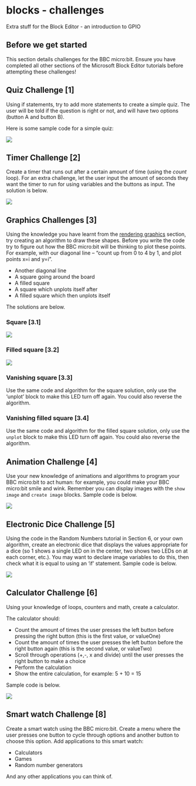 # blocks - challenges

Extra stuff for the Block Editor - an introduction to GPIO

## Before we get started

This section details challenges for the BBC micro:bit. Ensure you have completed all other sections of the Microsoft Block Editor tutorials before attempting these challenges!

## Quiz Challenge [1]

Using if statements, try to add more statements to create a simple quiz. The user will be told if the question is right or not, and will have two options (button A and button B).

Here is some sample code for a simple quiz:

![](/static/mb/blocks/lessons-0.png)

## Timer Challenge [2]

Create a timer that runs out after a certain amount of time (using the *count* loop). For an extra challenge, let the user input the amount of seconds they want the timer to run for using variables and the buttons as input. The solution is below.

![](/static/mb/blocks/lessons-1.png)

## Graphics Challenges [3]

Using the knowledge you have learnt from the [rendering graphics](/lessons/graphics) section, try creating an algorithm to draw these shapes. Before you write the code try to figure out how the BBC micro:bit will be thinking to plot these points. For example, with our diagonal line – “count up from 0 to 4 by 1, and plot points x=i and y=i”.

* Another diagonal line
* A square going around the board
* A filled square
* A square which unplots itself after
* A filled square which then unplots itself

The solutions are below.

### Square [3.1]

![](/static/mb/blocks/lessons-2.png)

### Filled square [3.2]

![](/static/mb/blocks/lessons-3.png)

### Vanishing square [3.3]

Use the same code and algorithm for the square solution, only use the ‘unplot’ block to make this LED turn off again. You could also reverse the algorithm.

### Vanishing filled square [3.4]

Use the same code and algorithm for the filled square solution, only use the `unplot` block to make this LED turn off again. You could also reverse the algorithm.

## Animation Challenge [4]

Use your new knowledge of animations and algorithms to program your BBC micro:bit to act human: for example, you could make your BBC micro:bit smile and wink. Remember you can display images with the `show image` and `create image` blocks. Sample code is below.

![](/static/mb/blocks/lessons-4.png)

## Electronic Dice Challenge [5]

Using the code in the Random Numbers tutorial in Section 6, or your own algorithm, create an electronic dice that displays the values appropriate for a dice (so 1 shows a single LED on in the center, two shows two LEDs on at each corner, etc.). You may want to declare image variables to do this, then check what it is equal to using an ‘if’ statement. Sample code is below.

![](/static/mb/blocks/lessons-4.png)

## Calculator Challenge [6]

Using your knowledge of loops, counters and math, create a calculator.

The calculator should:

* Count the amount of times the user presses the left button before pressing the right button (this is the first value, or valueOne)
* Count the amount of times the user presses the left button before the right button again (this is the second value, or valueTwo)
* Scroll through operations (+,-, x and divide) until the user presses the right button to make a choice
* Perform the calculation
* Show the entire calculation, for example: 5 + 10 = 15

Sample code is below.

![](/static/mb/blocks/lessons-5.png)

## Smart watch Challenge [8]

Create a smart watch using the BBC micro:bit. Create a menu where the user presses one button to cycle through options and another button to choose this option. Add applications to this smart watch:

* Calculators
* Games
* Random number generators

And any other applications you can think of.

